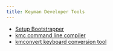 ```yaml
---
title: Keyman Developer Tools
---
```


* [Setup Bootstrapper](setup)
* [kmc command line compiler](../kmc)
* [kmconvert keyboard conversion tool](../../context/kmconvert)
